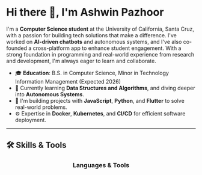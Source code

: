 # Hi there 👋, I'm Ashwin Pazhoor

I'm a **Computer Science student** at the University of California, Santa Cruz, with a passion for building tech solutions that make a difference. I've worked on **AI-driven chatbots** and autonomous systems, and I've also co-founded a cross-platform app to enhance student engagement. With a strong foundation in programming and real-world experience from research and development, I'm always eager to learn and collaborate.

- 🎓 **Education**: B.S. in Computer Science, Minor in Technology Information Management (Expected 2026)
- 🌱 Currently learning **Data Structures and Algorithms**, and diving deeper into **Autonomous Systems**.
- 🔧 I'm building projects with **JavaScript**, **Python**, and **Flutter** to solve real-world problems.
- ⚙️ Expertise in **Docker**, **Kubernetes**, and **CI/CD** for efficient software deployment.

---

## 🛠 Skills & Tools

<div align="center">
  <h3>Languages & Tools</h3>
  <script>
    const skills = [
      { name: 'Java', icon: 'https://skillicons.dev/icons?i=java' },
      { name: 'Python', icon: 'https://skillicons.dev/icons?i=python' },
      { name: 'C', icon: 'https://skillicons.dev/icons?i=c' },
      { name: 'C++', icon: 'https://skillicons.dev/icons?i=cpp' },
      { name: 'JavaScript', icon: 'https://skillicons.dev/icons?i=javascript' },
      { name: 'Flutter', icon: 'https://skillicons.dev/icons?i=flutter' },
      { name: 'Django', icon: 'https://skillicons.dev/icons?i=django' },
      { name: 'Express', icon: 'https://skillicons.dev/icons?i=express' },
      { name: 'MySQL', icon: 'https://skillicons.dev/icons?i=mysql' },
      { name: 'MongoDB', icon: 'https://skillicons.dev/icons?i=mongodb' },
      { name: 'Git', icon: 'https://skillicons.dev/icons?i=git' },
      { name: 'Docker', icon: 'https://skillicons.dev/icons?i=docker' },
      { name: 'Kubernetes', icon: 'https://skillicons.dev/icons?i=kubernetes' },
      { name: 'Heroku', icon: 'https://skillicons.dev/icons?i=heroku' },
      { name: 'HTML', icon: 'https://skillicons.dev/icons?i=html' },
      { name: 'CSS', icon: 'https://skillicons.dev/icons?i=css' },
      { name: 'Bootstrap', icon: 'https://skillicons.dev/icons?i=bootstrap' },
      { name: 'Angular', icon: 'https://skillicons.dev/icons?i=angular' },
      { name: 'TensorFlow', icon: 'https://skillicons.dev/icons?i=tensorflow' }
    ];

    document.write('<div style="display:flex; flex-wrap:wrap; justify-content:center;">');
    skills.forEach(skill => {
      document.write(`<div style="margin: 10px; text-align:center;">
        <img src="${skill.icon}" alt="${skill.name}" width="60" />
        <p>${skill.name}</p>
      </div>`);
    });
    document.write('</div>');
  </script>
</div>